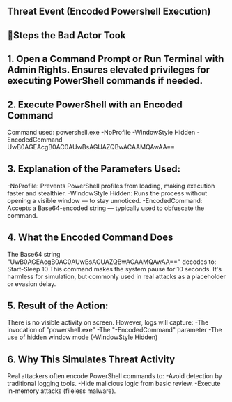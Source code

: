 ## Threat Event (Encoded Powershell Execution)

## 👣Steps the Bad Actor Took
## 1. Open a Command Prompt or Run Terminal with Admin Rights. Ensures elevated privileges for executing PowerShell commands if needed.
## 2. Execute PowerShell with an Encoded Command
Command used: powershell.exe -NoProfile -WindowStyle Hidden -EncodedCommand UwB0AGEAcgB0AC0AUwBsAGUAZQBwACAAMQAwAA==
## 3. Explanation of the Parameters Used:
-NoProfile: Prevents PowerShell profiles from loading, making execution faster and stealthier.
-WindowStyle Hidden: Runs the process without opening a visible window — to stay unnoticed.
-EncodedCommand: Accepts a Base64-encoded string — typically used to obfuscate the command.
## 4. What the Encoded Command Does
The Base64 string "UwB0AGEAcgB0AC0AUwBsAGUAZQBwACAAMQAwAA==" decodes to: Start-Sleep 10
This command makes the system pause for 10 seconds. It's harmless for simulation, but commonly used in real attacks as a placeholder or evasion delay.
## 5. Result of the Action:
There is no visible activity on screen. However, logs will capture:
-The invocation of "powershell.exe"
-The "-EncodedCommand" parameter
-The use of hidden window mode (-WindowStyle Hidden)
## 6. Why This Simulates Threat Activity
Real attackers often encode PowerShell commands to:
-Avoid detection by traditional logging tools.
-Hide malicious logic from basic review.
-Execute in-memory attacks (fileless malware).

